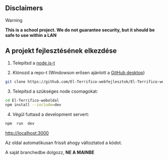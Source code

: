 Disclaimers
--------------
> [!WARNING]  
> **This is a school project. We do not guarantee security, but it should be safe to use within a LAN**

A projekt fejlesztésének elkezdése
--------------

1. Telepítsd a [node.js-t](https://nodejs.org/)
  
2. Klónozd a repo-t (Windowson erősen ajánlott a [GitHub desktop](https://desktop.github.com/))
```bash
git clone https://github.com/El-Terrifico-webfejlesztok/El-Terrifico-weboldal.git
```
3. Telepítsd a szükséges node csomagokat:
```bash
cd El-Terrifico-weboldal
npm install --include=dev
```
4. Végül futtasd a development servert:
```bash
npm  run  dev
```
[http://localhost:3000](http://localhost:3000) 

Az oldal automatikusan frissít ahogy változtatod a kódot. 

A saját branchedbe dolgozz, **NE A MAINBE**

